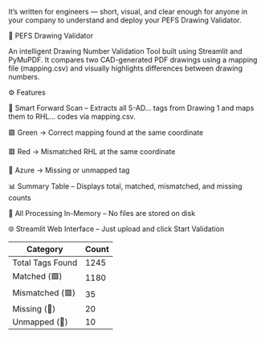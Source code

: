 It’s written for engineers — short, visual, and clear enough for anyone in your company to understand and deploy your PEFS Drawing Validator.

📘 PEFS Drawing Validator

An intelligent Drawing Number Validation Tool built using Streamlit and PyMuPDF.
It compares two CAD-generated PDF drawings using a mapping file (mapping.csv) and visually highlights differences between drawing numbers.

⚙️ Features

🧩 Smart Forward Scan – Extracts all 5-AD... tags from Drawing 1 and maps them to RHL... codes via mapping.csv.

🟩 Green → Correct mapping found at the same coordinate

🟥 Red → Mismatched RHL at the same coordinate

🩵 Azure → Missing or unmapped tag

📊 Summary Table – Displays total, matched, mismatched, and missing counts

🧠 All Processing In-Memory – No files are stored on disk

🌐 Streamlit Web Interface – Just upload and click Start Validation

| Category         | Count |
| ---------------- | ----- |
| Total Tags Found | 1245  |
| Matched (🟩)     | 1180  |
| Mismatched (🟥)  | 35    |
| Missing (🩵)     | 20    |
| Unmapped (🩵)    | 10    |
